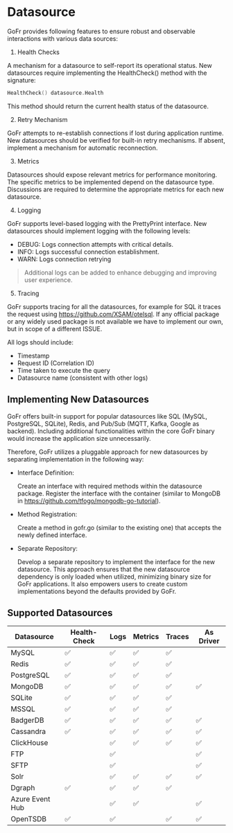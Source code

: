 # Datasource 


GoFr provides following features to ensure robust and observable interactions with various data sources:

1. Health Checks

A mechanism for a datasource to self-report its operational status.
New datasources require implementing the HealthCheck() method with the signature:
```go
HealthCheck() datasource.Health
```

This method should return the current health status of the datasource.

2. Retry Mechanism

GoFr attempts to re-establish connections if lost during application runtime.
New datasources should be verified for built-in retry mechanisms. If absent, implement a mechanism for automatic reconnection.

3. Metrics

Datasources should expose relevant metrics for performance monitoring.
The specific metrics to be implemented depend on the datasource type. Discussions are required to determine the appropriate metrics for each new datasource.

4. Logging

GoFr supports level-based logging with the PrettyPrint interface.
New datasources should implement logging with the following levels:
- DEBUG: Logs connection attempts with critical details.
- INFO: Logs successful connection establishment.
- WARN: Logs connection retrying

> Additional logs can be added to enhance debugging and improving user experience.

5. Tracing

GoFr supports tracing for all the datasources, for example for SQL it traces the request using https://github.com/XSAM/otelsql.
If any official package or any widely used package is not available we have to implement our own, but in scope of a different ISSUE.


All logs should include:
- Timestamp
- Request ID (Correlation ID)
- Time taken to execute the query
- Datasource name (consistent with other logs)

## Implementing New Datasources

GoFr offers built-in support for popular datasources like SQL (MySQL, PostgreSQL, SQLite), Redis, and Pub/Sub (MQTT, Kafka, Google as backend). Including additional functionalities within the core GoFr binary would increase the application size unnecessarily.

Therefore, GoFr utilizes a pluggable approach for new datasources by separating implementation in the following way:

- Interface Definition:

   Create an interface with required methods within the datasource package.
   Register the interface with the container (similar to MongoDB in https://github.com/tfogo/mongodb-go-tutorial).


- Method Registration:

   Create a method in gofr.go (similar to the existing one) that accepts the newly defined interface.


- Separate Repository:

   Develop a separate repository to implement the interface for the new datasource.
   This approach ensures that the new datasource dependency is only loaded when utilized, minimizing binary size for GoFr applications. It also empowers users to create custom implementations beyond the defaults provided by GoFr.

## Supported Datasources

| Datasource      | Health-Check | Logs | Metrics | Traces | As Driver |
|-----------------|--------------|------|---------|--------|-----------|
| MySQL           | ✅            | ✅    | ✅       | ✅      |           |
| Redis           | ✅            | ✅    | ✅       | ✅      |           |
| PostgreSQL      | ✅            | ✅    | ✅       | ✅      |           |
| MongoDB         | ✅            | ✅    | ✅       | ✅      | ✅         |
| SQLite          | ✅            | ✅    | ✅       | ✅      |           |
| MSSQL           | ✅            | ✅    | ✅       | ✅      |           |
| BadgerDB        | ✅            | ✅    | ✅       | ✅      | ✅         |
| Cassandra       | ✅            | ✅    | ✅       | ✅      | ✅         |
| ClickHouse      |              | ✅    | ✅       | ✅      | ✅         |
| FTP             |              | ✅    |         |        | ✅         |
| SFTP            |              | ✅    |         |        | ✅         |
| Solr            |              | ✅    | ✅       | ✅      | ✅         |
| Dgraph          | ✅            | ✅    | ✅       | ✅      |           |
| Azure Event Hub |              | ✅    | ✅       |        | ✅         |
| OpenTSDB        | ✅            | ✅    |         | ✅      | ✅         |


